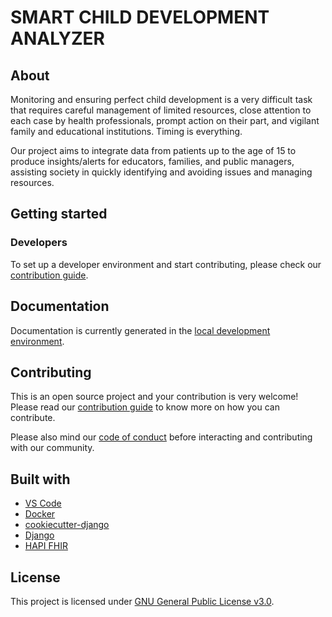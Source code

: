 # SMART CHILD DEVELOPMENT ANALYZER

## About

Monitoring and ensuring perfect child development is a very difficult task that requires careful management of limited resources, close attention to each case by health professionals, prompt action on their part, and vigilant family and educational institutions. Timing is everything.

Our project aims to integrate data from patients up to the age of 15 to produce insights/alerts for educators, families, and public managers, assisting society in quickly identifying and avoiding issues and managing resources.

## Getting started

### Developers

To set up a developer environment and start contributing, please check our [contribution guide](CONTRIBUTING.md#how-to-create-a-development-environment).

## Documentation

Documentation is currently generated in the [local development environment](CONTRIBUTING.md#how-to-create-a-development-environment).

## Contributing

This is an open source project and your contribution is very welcome! Please read our [contribution guide](CONTRIBUTING.md) to know more on how you can contribute.

Please also mind our [code of conduct](CODE_OF_CONDUCT.md) before interacting and contributing with our community.

## Built with

<!--
List of any open source software used (including tools and frameworks).
-->

 - [VS Code](https://code.visualstudio.com/)
 - [Docker](https://www.docker.com/)
 - [cookiecutter-django](https://github.com/cookiecutter/cookiecutter-django)
 - [Django](https://www.djangoproject.com/)
 - [HAPI FHIR](https://hapifhir.io/)

## License

This project is licensed under [GNU General Public License v3.0](LICENSE).
